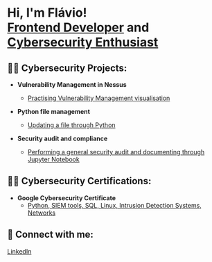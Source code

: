 <h1>Hi, I'm Flávio! <br/><a href="https://www.linkedin.com/in/flavio-brito/">Frontend Developer</a> and <a href="https://www.linkedin.com/in/flavio-brito/">Cybersecurity Enthusiast</a></h1>

<h2>👨‍💻 Cybersecurity Projects:</h2>

- <b>Vulnerability Management in Nessus</b>
  - [Practising Vulnerability Management visualisation](https://github.com/flavioaugustorepo/VulnerabilityLab)

- <b>Python file management</b>
  - [Updating a file through Python](https://github.com/flavioaugustorepo/PythonFileLab)
 
- <b>Security audit and compliance</b>
  - [Performing a general security audit and documenting through Jupyter Notebook](https://github.com/flavioaugustorepo/ComplianceLab)

<h2>👨‍💻 Cybersecurity Certifications:</h2>

- <b>Google Cybersecurity Certificate</b>
  - [Python, SIEM tools, SQL, Linux, Intrusion Detection Systems, Networks](https://coursera.org/share/eb57e69f0b1f12b2b94bd6d2335afdec)

<h2> 🤳 Connect with me:</h2>

[LinkedIn](https://linkedin.com/in/flavio-brito)

